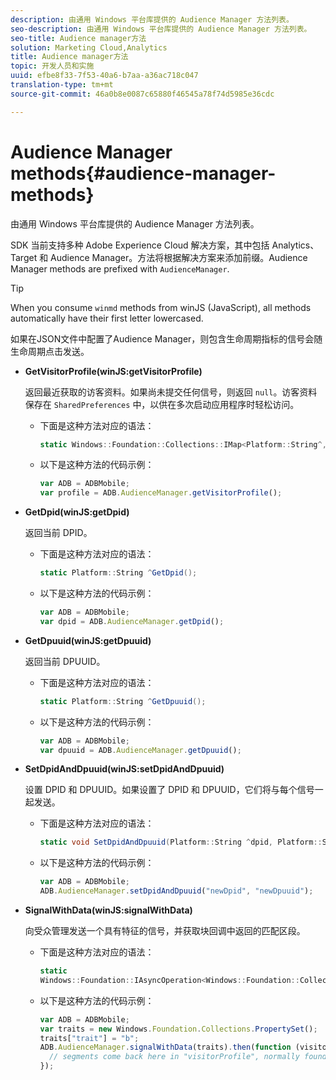 ```yaml
---
description: 由通用 Windows 平台库提供的 Audience Manager 方法列表。
seo-description: 由通用 Windows 平台库提供的 Audience Manager 方法列表。
seo-title: Audience manager方法
solution: Marketing Cloud,Analytics
title: Audience manager方法
topic: 开发人员和实施
uuid: efbe8f33-7f53-40a6-b7aa-a36ac718c047
translation-type: tm+mt
source-git-commit: 46a0b8e0087c65880f46545a78f74d5985e36cdc

---
```



# Audience Manager methods{#audience-manager-methods}

由通用 Windows 平台库提供的 Audience Manager 方法列表。

SDK 当前支持多种 Adobe Experience Cloud 解决方案，其中包括 Analytics、Target 和 Audience Manager。方法将根据解决方案来添加前缀。Audience Manager methods are prefixed with `AudienceManager`.

>[!TIP]
>
>When you consume `winmd` methods from winJS (JavaScript), all methods automatically have their first letter lowercased.

如果在JSON文件中配置了Audience Manager，则包含生命周期指标的信号会随生命周期点击发送。

* **GetVisitorProfile(winJS:getVisitorProfile)**

   返回最近获取的访客资料。如果尚未提交任何信号，则返回 `null`。访客资料保存在 `SharedPreferences` 中，以供在多次启动应用程序时轻松访问。

   * 下面是这种方法对应的语法：

      ```csharp
      static Windows::Foundation::Collections::IMap<Platform::String^,Platform::Object^> ^GetVisitorProfile();
      ```

   * 以下是这种方法的代码示例：

      ```js
      var ADB = ADBMobile; 
      var profile = ADB.AudienceManager.getVisitorProfile();
      ```

* **GetDpid(winJS:getDpid)**

   返回当前 DPID。

   * 下面是这种方法对应的语法：

      ```csharp
      static Platform::String ^GetDpid();
      ```

   * 以下是这种方法的代码示例：

      ```js
      var ADB = ADBMobile;
      var dpid = ADB.AudienceManager.getDpid(); 
      ```

* **GetDpuuid(winJS:getDpuuid)**

   返回当前 DPUUID。

   * 下面是这种方法对应的语法：

      ```csharp
      static Platform::String ^GetDpuuid();
      ```

   * 以下是这种方法的代码示例：

      ```js
      var ADB = ADBMobile; 
      var dpuuid = ADB.AudienceManager.getDpuuid();
      ```

* **SetDpidAndDpuuid(winJS:setDpidAndDpuuid)**

   设置 DPID 和 DPUUID。如果设置了 DPID 和 DPUUID，它们将与每个信号一起发送。

   * 下面是这种方法对应的语法：

      ```csharp
      static void SetDpidAndDpuuid(Platform::String ^dpid, Platform::String ^dpuuid);
      ```

   * 以下是这种方法的代码示例：

      ```js
      var ADB = ADBMobile; 
      ADB.AudienceManager.setDpidAndDpuuid("newDpid", "newDpuuid");
      ```

* **SignalWithData(winJS:signalWithData)**

   向受众管理发送一个具有特征的信号，并获取块回调中返回的匹配区段。

   * 下面是这种方法对应的语法：

      ```csharp
      static 
      Windows::Foundation::IAsyncOperation<Windows::Foundation::Collections::IMap<Platform::String^, Platform::Object^> ^> ^SignalWithData(Windows::Foundation::Collections::IMap<Platform::String^,Platform::Object> ^data);
      ```

   * 以下是这种方法的代码示例：

      ```js
      var ADB = ADBMobile;
      var traits = new Windows.Foundation.Collections.PropertySet(); 
      traits["trait"] = "b";
      ADB.AudienceManager.signalWithData(traits).then(function (visitorProfile) { 
        // segments come back here in "visitorProfile", normally found in the "segs" object of your json 
      }); 
      
